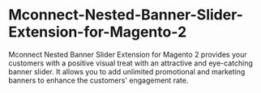 # Mconnect-Nested-Banner-Slider-Extension-for-Magento-2
Mconnect Nested Banner Slider Extension for Magento 2 provides your customers with a positive visual treat with an attractive and eye-catching banner slider. It allows you to add unlimited promotional and marketing banners to enhance the customers' engagement rate. 
